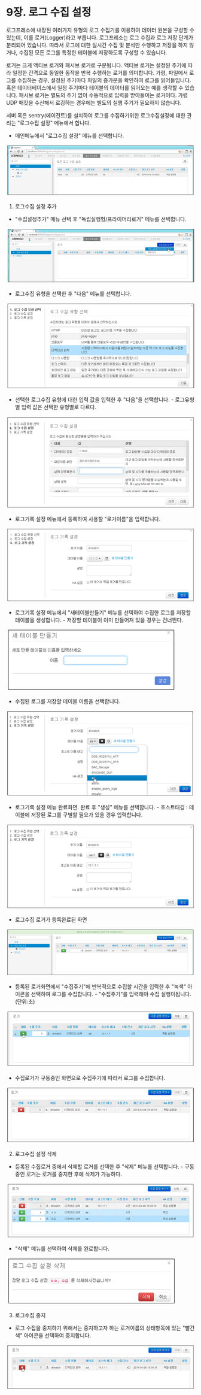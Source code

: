 # 9장. 로그 수집 설정

로그프레소에 내장된 여러가지 유형의 로그 수집기를 이용하여 데이터 원본을 구성할 수 있는데, 이를 로거(Logger)라고 부릅니다. 로그프레소는 로그 수집과 로그 저장 단계가 분리되어 있습니다. 따라서 로그에 대한 실시간 수집 및 분석만 수행하고 저장을 하지 않거나, 수집된 모든 로그를 특정한 테이블에 저장하도록 구성할 수 있습니다.

로거는 크게 액티브 로거와 패시브 로거로 구분됩니다. 액티브 로거는 설정된 주기에 따라 일정한 간격으로 동일한 동작을 반복 수행하는 로거를 의미합니다. 가령, 파일에서 로그를 수집하는 경우, 설정된 주기마다 파일의 증가분을 확인하여 로그를 읽어들입니다. 혹은 데이터베이스에서 일정 주기마다 테이블의 데이터를 읽어오는 예를 생각할 수 있습니다. 패시브 로거는 별도의 주기 없이 수동적으로 입력을 받아들이는 로거이다. 가령 UDP 패킷을 수신해서 로깅하는 경우에는 별도의 실행 주기가 필요하지 않습니다.

서버 혹은 sentry(에이전트)를 설치하여 로그를 수집하기위한 로그수집설정에 대한 관리는 "로그수집 설정" 메뉴에서 합니다.

* 메인메뉴에서 "로그수집 설정" 메뉴를 선택합니다.

![로그수집 설정 메뉴](images/9.0.0_logger_setup.png)

1) 로그수집 설정 추가

* "수집설정추가" 메뉴 선택 후 "독립실행형/프라이머리로거" 메뉴를 선택합니다.

![로그수집 설정 추가](images/9.0.1_logger_add_1.png)

* 로그수집 유형을 선택한 후 "다음" 메뉴를 선택합니다.

![로그수집 유형선택](images/9.0.1_logger_add_2.png)

* 선택한 로그수집 유형에 대한 입력 값을 입력한 후 "다음"을 선택합니다.
	\- 로그유형별 입력 값은 선택한 유형별로 다르다.

![로그수집 설정](images/9.0.1_logger_add_3.png)

* 로그기록 설정 메뉴에서 등록하여 사용할 "로거이름"을 입력합니다.

![로그기록 설정](images/9.0.1_logger_add_3-1.png)

* 로그기록 설정 메뉴에서 "새테이블만들기" 메뉴를 선택하여 수집한 로그를 저장할 테이블을 생성합니다.
	\- 저장할 테이블이 이미 만들어져 있을 경우는 건너띈다.

![새테이블 만들기](images/9.0.1_logger_add_4.png)

* 수집된 로그를 저장할 테이블 이름을 선택합니다.

![로그기록 설정](images/9.0.1_logger_add_5.png)

* 로그기록 설정 메뉴 완료화면. 완료 후 "생성" 메뉴를 선택합니다.
	\- 호스트태깅 : 테이블에 저장된 로그를 구별할 필요가 있을 경우 입력합니다.

![로그기록 설정](images/9.0.1_logger_add_6.png)

* 로그수집 로거가 등록완료된 화면

![로컬수집 설정](images/9.0.1_logger_add_7.png)

* 등록된 로거화면에서 "수집주기"에 반복적으로 수집할 시간을 입력한 후 "녹색" 아이콘을 선택하여 로그를 수집합니다.
	\- "수집주기"를 입력해야 수집 실행이됩니다.(단위:초)

![로컬수집 설정](images/9.0.1_logger_add_8.png)

* 수집로거가 구동중인 화면으로 수집주기에 따라서 로그를 수집합니다.

![로컬수집 설정](images/9.0.1_logger_add_9.png)

2) 로그수집 설정 삭제

* 등록된 수집로거 중에서 삭제할 로거를 선택한 후 "삭제" 메뉴를 선택합니다.
	\- 구동 중인 로거는 로거를 중지한 후에 삭제가 가능하다.

![로컬수집 설정](images/9.0.1_logger_remove_1.png)

* "삭제" 메뉴를 선택하여 삭제를 완료합니다.

![로그수집 설정 삭제](images/9.0.1_logger_remove_2.png)

3) 로그수집 중지

* 로그 수집을 중지하기 위해서는 중지하고자 하는 로거이름의 상태항목에 있는 "빨간색" 아이콘을 선택하여 중지합니다.

![로컬수집 설정](images/9.0.1_logger_stop_1.png)

